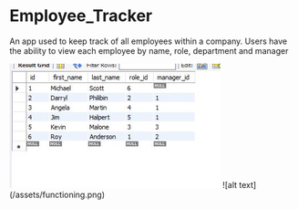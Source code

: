 # Employee_Tracker

An app used to keep track of all employees within a company. Users have the ability to view each employee by name, role, department and manager 

<img src = "./assets/database.jpg">
![alt text](/assets/functioning.png)
